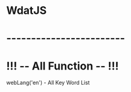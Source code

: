 # WdatJS 
# ------------------------
# !!! -- All Function -- !!!
webLang('en') - All Key Word List 
